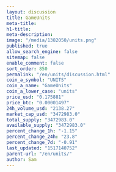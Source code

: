 ```yaml
---
layout: discussion
title: GameUnits
meta-title: 
h1-title: 
meta-description: 
image: "/media/1382050/units.png"
published: true
allow_search_engine: false
sitemap: false
enable_comment: false
sort_order: 850
permalink: "/en/units/discussion.html"
coin_a_symbol: "UNITS"
coin_a_name: "GameUnits"
coin_a_lower_case: "units"
price_usd: "0.175881"
price_btc: "0.00001497"
24h_volume_usd: "2138.27"
market_cap_usd: "3472983.0"
total_supply: "3472983.0"
available_supply: "3472983.0"
percent_change_1h: "-1.15"
percent_change_24h: "23.8"
percent_change_7d: "-0.91"
last_updated: "1517140752"
parent-url: "/en/units/"
author: Sam
---
```


